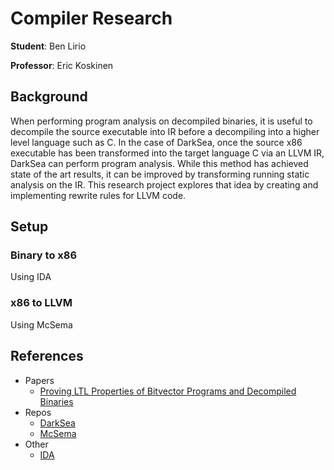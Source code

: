 # Compiler Research

**Student**: Ben Lirio

**Professor**: Eric Koskinen

## Background
When performing program analysis on decompiled binaries, it is useful to decompile the source executable into IR before a decompiling into a higher level language such as C. In the case of DarkSea, once the source x86 executable has been transformed into the target language C via an LLVM IR, DarkSea can perform program analysis. While this method has achieved state of the art results, it can be improved by transforming running static analysis on the IR. This research project explores that idea by creating and implementing rewrite rules for LLVM code.

## Setup
### Binary to x86
Using IDA
### x86 to LLVM
Using McSema

## References
- Papers
    - [Proving LTL Properties of Bitvector Programs
and Decompiled Binaries](https://www.erickoskinen.com/papers/darksea.pdf)
- Repos
    - [DarkSea](https://github.com/cyruliu/darksea)
    - [McSema](https://github.com/lifting-bits/mcsema)
- Other
    - [IDA](https://hex-rays.com/ida-free/#download)
